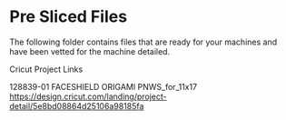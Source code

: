 # Pre Sliced Files

The following folder contains files that are ready for your machines and have been vetted for the machine detailed. 

Cricut Project Links

128839-01 FACESHIELD ORIGAMI PNWS_for_11x17
https://design.cricut.com/landing/project-detail/5e8bd08864d25106a98185fa
